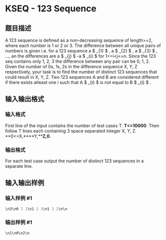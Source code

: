 # KSEQ - 123 Sequence

## 题目描述

A 123 sequence is defined as a non-decreasing sequence of length>=2, where each number is 1 or 2 or 3. The difference between all unique pairs of numbers is given i.e. for a 123 sequence a $ _{1} $ , a $ _{2} $ , a $ _{3} $ , ..., an the differences are a $ _{j} $ -a $ _{i} $ for 1<=i<j<=n. Since the 123 seq contains only 1, 2, 3 the difference between any pair can be 0, 1, 2. Given the number of 0s, 1s, 2s in the difference sequence X, Y, Z respectively, your task is to find the number of distinct 123 sequences that could result in X, Y, Z. Two 123 sequences A and B are considered different if there exists atleast one i such that A $ _{i} $ is not equal to B $ _{i} $ .

## 输入输出格式

### 输入格式

First line of the input contains the number of test cases T. **T<=10000**. Then follow T lines each containing 3 space separated integer X, Y, Z. **0<=X,****Y,****Z,0**.

### 输出格式

For each test case output the number of distinct 123 sequences in a separate line.

## 输入输出样例

### 输入样例 #1

```cpp
\n3\n0 2 1\n1 2 3\n1 3 2\n\n
```


### 输出样例 #1

```cpp
\n1\n0\n2\n
```


